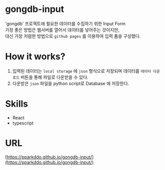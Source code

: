 # gongdb-input
'gongdb' 프로젝트에 필요한 데이터를 수집하기 위한 Input Form  
가장 좋은 방법은 웹서버를 열어서 데이터를 넣어주는 것이지만,  
대신 가장 저렴한 방법으로 `github pages` 를 이용하여 입력 폼을 구성했다.  

# How it works?
1. 입력된 데이터는 `local storage` 에 `json` 형식으로 저장되며 데이터를 `데이터 다운로드` 버튼을 통해 파일로 다운받을 수 있다.  
2. 다운받은 `json` 파일을 python script로 Database 에 저장한다.  

# Skills
- React
- typescript

# URL
[https://pparkddo.github.io/gongdb-input/](https://pparkddo.github.io/gongdb-input/) 
